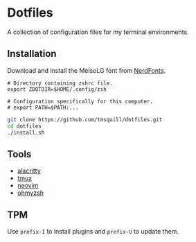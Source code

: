 # Dotfiles

A collection of configuration files for my terminal environments.

## Installation

Download and install the MelsoLG font from [NerdFonts](https://www.nerdfonts.com/font-downloads).

```
# Directory containing zshrc file.
export ZDOTDIR=$HOME/.config/zsh

# Configuration specifically for this computer.
# export PATH=$PATH:...
```

```bash
git clone https://github.com/tmsquill/dotfiles.git
cd dotfiles
./install.sh
```

## Tools

- [alacritty](https://github.com/alacritty/alacritty)
- [tmux](https://github.com/tmux/tmux)
- [neovim](https://github.com/neovim/neovim)
- [ohmyzsh](https://github.com/ohmyzsh/ohmyzsh)

## TPM

Use `prefix-I` to install plugins and `prefix-U` to update them.
